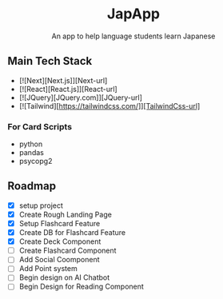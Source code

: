 <div align='center'>
  <h1>JapApp</h3>
  <p>An app to help language students learn Japanese</p>
</div>


## Main Tech Stack
* [![Next][Next.js]][Next-url]
* [![React][React.js]][React-url]
* [![JQuery][JQuery.com]][JQuery-url]
* [![Tailwind][https://tailwindcss.com/]][TailwindCss-url]
### For Card Scripts
- python
- pandas
- psycopg2

## Roadmap
- [x] setup project
- [x] Create Rough Landing Page
- [x] Setup Flashcard Feature
- [x] Create DB for Flashcard Feature
- [x] Create Deck Component
- [ ] Create Flashcard Component
- [ ] Add Social Coomponent
- [ ] Add Point system
- [ ] Begin design on AI Chatbot
- [ ] Begin Design for Reading Component
